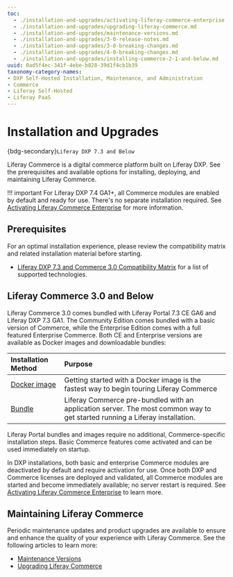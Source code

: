 ```yaml
---
toc:
  - ./installation-and-upgrades/activating-liferay-commerce-enterprise.md
  - ./installation-and-upgrades/upgrading-liferay-commerce.md
  - ./installation-and-upgrades/maintenance-versions.md
  - ./installation-and-upgrades/3-0-release-notes.md
  - ./installation-and-upgrades/3-0-breaking-changes.md
  - ./installation-and-upgrades/4-0-breaking-changes.md
  - ./installation-and-upgrades/installing-commerce-2-1-and-below.md
uuid: 0ad5f4ec-341f-4ebe-b828-39d1f4cb1b39
taxonomy-category-names:
- DXP Self-Hosted Installation, Maintenance, and Administration
- Commerce
- Liferay Self-Hosted
- Liferay PaaS
---
```

# Installation and Upgrades

{bdg-secondary}`Liferay DXP 7.3 and Below`

Liferay Commerce is a digital commerce platform built on Liferay DXP. See the prerequisites and available options for installing, deploying, and maintaining Liferay Commerce.

!!! important
    For Liferay DXP 7.4 GA1+, all Commerce modules are enabled by default and ready for use. There's no separate installation required. See [Activating Liferay Commerce Enterprise](./installation-and-upgrades/activating-liferay-commerce-enterprise.md) for more information.

## Prerequisites

For an optimal installation experience, please review the compatibility matrix and related installation material before starting.

* [Liferay DXP 7.3 and Commerce 3.0 Compatibility Matrix](https://help.liferay.com/hc/en-us/articles/360049238151) for a list of supported technologies.

## Liferay Commerce 3.0 and Below

Liferay Commerce 3.0 comes bundled with Liferay Portal 7.3 CE GA6 and Liferay DXP 7.3 GA1. The Community Edition comes bundled with a basic version of Commerce, while the Enterprise Edition comes with a full featured Enterprise Commerce. Both CE and Enterprise versions are available as Docker images and downloadable bundles:

| Installation Method                                                                                                       | Purpose                                                                                                                     |
| :------------------------------------------------------------------------------------------------------------------------ | :-------------------------------------------------------------------------------------------------------------------------- |
| [Docker image](https://learn.liferay.com/w/dxp/getting-started/starting-with-a-docker-image#get-started-with-liferay)     | Getting started with a Docker image is the fastest way to begin touring Liferay Commerce                                    |
| [Bundle](https://learn.liferay.com/w/dxp/installation-and-upgrades/installing-liferay/installing-a-liferay-tomcat-bundle) | Liferay Commerce pre-bundled with an application server. The most common way to get started running a Liferay installation. |

Liferay Portal bundles and images require no additional, Commerce-specific installation steps. Basic Commerce features come activated and can be used immediately on startup.

In DXP installations, both basic and enterprise Commerce modules are deactivated by default and require activation for use. Once both DXP and Commerce licenses are deployed and validated, all Commerce modules are started and become immediately available; no server restart is required. See [Activating Liferay Commerce Enterprise](./installation-and-upgrades/activating-liferay-commerce-enterprise.md) to learn more.

## Maintaining Liferay Commerce

Periodic maintenance updates and product upgrades are available to ensure and enhance the quality of your experience with Liferay Commerce. See the following articles to learn more:

* [Maintenance Versions](./installation-and-upgrades/maintenance-versions.md)
* [Upgrading Liferay Commerce](./installation-and-upgrades/upgrading-liferay-commerce.md)